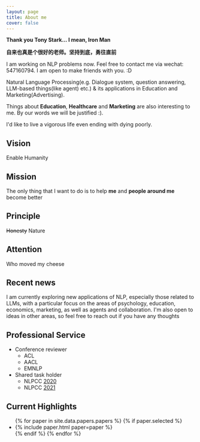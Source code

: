 ```yaml
---
layout: page
title: About me
cover: false
---
```


**Thank you Tony Stark... I mean, Iron Man**

**自来也真是个很好的老师。坚持到底，勇往直前**

I am working on NLP problems now. Feel free to contact me via wechat: 547160794. I am open to make friends with you. :D

Natural Language Processing(e.g. Dialogue system, question answering, LLM-based things(like agent) etc.) & its applications in Education and Marketing(Advertising).

Things about **Education**, **Healthcare** and **Marketing** are also interesting to me. By our words we will be justified :). 

I'd like to live a vigorous life even ending with dying poorly.

## Vision
Enable Humanity

## Mission
The only thing that I want to do is to help **me** and **people around me** become better

## Principle
~~Honesty~~ 
Nature

## Attention
Who moved my cheese

## Recent news
I am currently exploring new applications of NLP, especially those related to LLMs, with a particular focus on the areas of psychology, education, economics, marketing, as well as agents and collaboration. I'm also open to ideas in other areas, so feel free to reach out if you have any thoughts

## Professional Service
- Conference reviewer
	- ACL
  - AACL
  - EMNLP
- Shared task holder 
	- NLPCC [2020](http://tcci.ccf.org.cn/conference/2020/cfpt.php)
  - NLPCC [2021](http://tcci.ccf.org.cn/conference/2021/cfpt.php)

## Current Highlights

<script async src="//pagead2.googlesyndication.com/pagead/js/adsbygoogle.js"></script>
<script>
  (adsbygoogle = window.adsbygoogle || []).push({
    google_ad_client: "ca-pub-7419738440913608",
    enable_page_level_ads: true
  });
</script>

<ul>
{% for paper in site.data.papers.papers %}
  {% if paper.selected %}
  <li>
  {% include paper.html paper=paper %}
  </li>
  {% endif %}
{% endfor %}
</ul>

